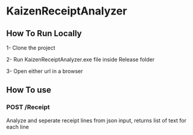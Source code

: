 # KaizenReceiptAnalyzer

## How To Run Locally

1- Clone the project

2- Run KaizenReceiptAnalyzer.exe file inside Release folder

3- Open either url in a browser

## How To use

### POST ​/Receipt

Analyze and seperate receipt lines from json input, returns list of text for each line
